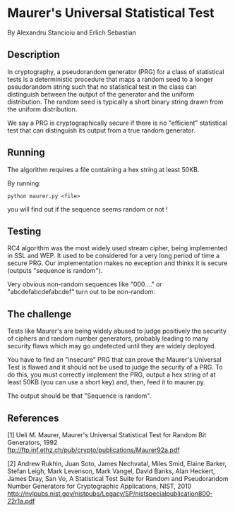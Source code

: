 # Maurer's Universal Statistical Test
By Alexandru Stancioiu and Erlich Sebastian

## Description

In cryptography, a pseudorandom generator (PRG) for a class of statistical tests is a deterministic procedure
that maps a random seed to a longer pseudorandom string such that no statistical test in the class can distinguish
between the output of the generator and the uniform distribution. The random seed is typically a short binary string
drawn from the uniform distribution.

We say a PRG is cryptographically secure if there is no "efficient" statistical test that can distinguish its output
from a true random generator.

## Running

The algorithm requires a file containing a hex string at least 50KB.

By running:

```
python maurer.py <file>
```

you will find out if the sequence seems random or not !

## Testing

RC4 algorithm was the most widely used stream cipher, being implemented in SSL and WEP. It used to be considered for
a very long period of time a secure PRG. Our implementation makes no exception and thinks it is secure (outputs "sequence
is random").

Very obvious non-random sequences like "000...." or "abcdefabcdefabcdef" turn out to be non-random.

## The challenge

Tests like Maurer's are being widely abused to judge positively the security of ciphers and
random number generators, probably leading to many security flaws which may go undetected until they are
widely deployed.

You have to find an "insecure" PRG that can prove the Maurer's Universal Test is flawed and it should not be
used to judge the security of a PRG.
To do this, you must correctly implement the PRG, output a hex string of at least 50KB (you can use a short key) and,
then, feed it to maurer.py.

The output should be that "Sequence is random".

## References

[1] Ueli M. Maurer, Maurer's Universal Statistical Test for Random Bit Generators, 1992
ftp://ftp.inf.ethz.ch/pub/crypto/publications/Maurer92a.pdf

[2] Andrew Rukhin, Juan Soto, James Nechvatal, Miles Smid, Elaine Barker, Stefan Leigh, Mark Levenson,
Mark Vangel, David Banks, Alan Heckert, James Dray, San Vo, A Statistical Test Suite for Random and
Pseudorandom Number Generators for Cryptographic Applications, NIST, 2010
http://nvlpubs.nist.gov/nistpubs/Legacy/SP/nistspecialpublication800-22r1a.pdf
